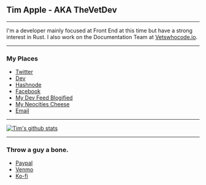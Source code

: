 ## Tim Apple - AKA TheVetDev

---

I'm a developer mainly focused at Front End at this time but have a strong interest in Rust.
I also work on the Documentation Team at [Vetswhocode.io](https://vetswhocode.io).

---

### My Places
* [Twitter](https://twitter.com/thevetdev)
* [Dev](https://dev.to/thevetdev)
* [Hashnode](https://timapple.dev)
* [Facebook](https://fb.com/thevetdev)
* [My Dev Feed Blogified](https://thevet.dev)
* [My Neocities Cheese](https://timapple.neocities.org/)
* [Email](mailto:timapple@hey.com)

---

[![Tim's github stats](https://github-readme-stats.vercel.app/api?username=thevetdev)](https://github.com/thevetdev/github-readme-stats)

---

### Throw a guy a bone.

* [Paypal](https://paypal.me/vetdev)
* [Venmo](https://www.venmo.com/thevetdev)
* [Ko-fi](https://ko-fi.com/thevetdev)

<!--
**TheVetDev/TheVetDev** is a ✨ _special_ ✨ repository because its `README.md` (this file) appears on your GitHub profile.

Here are some ideas to get you started:

- 🔭 I’m currently working on ...
- 🌱 I’m currently learning ...
- 👯 I’m looking to collaborate on ...
- 🤔 I’m looking for help with ...
- 💬 Ask me about ...
- 📫 How to reach me: ...
- 😄 Pronouns: ...
- ⚡ Fun fact: ...
-->
